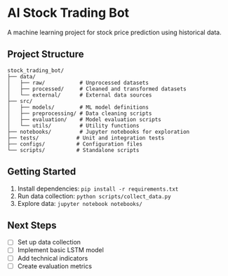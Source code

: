 # AI Stock Trading Bot

A machine learning project for stock price prediction using historical data.

## Project Structure

```
stock_trading_bot/
├── data/
│   ├── raw/           # Unprocessed datasets
│   ├── processed/     # Cleaned and transformed datasets
│   └── external/      # External data sources
├── src/
│   ├── models/        # ML model definitions
│   ├── preprocessing/ # Data cleaning scripts
│   ├── evaluation/    # Model evaluation scripts
│   └── utils/         # Utility functions
├── notebooks/         # Jupyter notebooks for exploration
├── tests/            # Unit and integration tests
├── configs/          # Configuration files
└── scripts/          # Standalone scripts
```

## Getting Started

1. Install dependencies: `pip install -r requirements.txt`
2. Run data collection: `python scripts/collect_data.py`
3. Explore data: `jupyter notebook notebooks/`

## Next Steps

- [ ] Set up data collection
- [ ] Implement basic LSTM model
- [ ] Add technical indicators
- [ ] Create evaluation metrics
